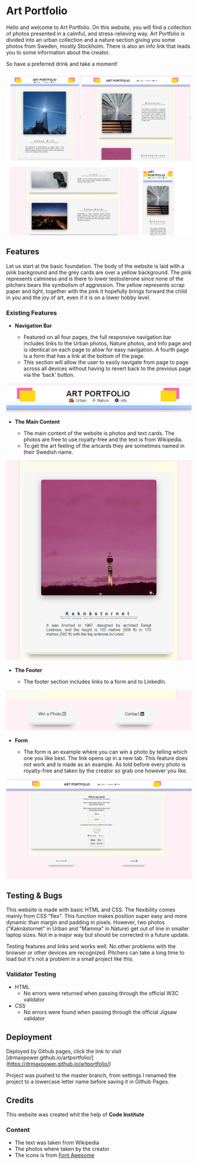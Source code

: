 # Art Portfolio


Hello and welcome to Art Portfolio. On this website, you will find a collection of photos presented in a calmful, and stress-relieving way. 
Art Portfolio is divided into an urban collection and a nature section giving you some photos from Sweden, mostly Stockholm. There is also an info link that leads you to some information about the creator. 

So have a preferred drink and take a moment!  

![Responsice Mockup](/assets/image/md_image/pf1_responsive_design.jpg "Responsive Design")

## Features 

Let us start at the basic foundation. The body of the website is laid with a pink background and the grey cards are over a yellow background. The pink represents calmness and is there to lower testosterone since none of the pitchers bears the symbolism of aggression. The yellow represents scrap paper and light, together with the pink it hopefully brings forward the child in you and the joy of art, even if it is on a lower hobby level.  


### Existing Features

- __Navigation Bar__


  - Featured on all four pages, the full responsive navigation bar includes links to the Urban photos, Nature photos, and Info page and is identical on each page to allow for easy navigation. A fourth page is a form that has a link at the bottom of the page.
  - This section will allow the user to easily navigate from page to page across all devices without having to revert back to the previous page via the ‘back’ button. 

![Nav Bar](/assets/image/md_image/nav_bar.png "Top Menu")

- __The Main Content__

  - The main content of the website is photos and text cards. The photos are free to use royalty-free and the text is from Wikipedia. 
  - To get the art feeling of the artcards they are sometimes named in their Swedish name. 

![Card](/assets/image/md_image/card.png "Card With Pitcher & Text")


- __The Footer__ 

  - The footer section includes links to a form and to LinkedIn.

![Footer](/assets/image/md_image/footer.png "Footer")

- __Form__

  - The form is an example where you can win a photo by telling which one you like best. The link opens up in a new tab. This feature does not work and is made as an example. As told before every photo is royalty-free and taken by the creator so grab one however you like.  
  

![Form](/assets/image/md_image/form.png "Form")

## Testing & Bugs

This website is made with basic HTML and CSS. The flexibility comes mainly from CSS "flex". This function makes position super easy and more dynamic than margin and padding in pixels. However, two photos ("Kaknästornet" in Urban and "Mamma" in Nature) get out of line in smaller laptop sizes. Not in a major way but should be corrected in a future update. 

Testing features and links and works well. No other problems with the browser or other devices are recognized. 
Pitchers can take a long time to load but it's not a problem in a small project like this. 


### Validator Testing 

- HTML
  - No errors were returned when passing through the official W3C validator
- CSS
  - No errors were found when passing through the official Jigsaw validator



## Deployment

Deployed by Github pages, click the link to visit [drmaxpower.github.io/artportfolio/] (https://drmaxpower.github.io/artportfolio/)

Project was pushed to the master branch, from settings I renamed the project to a lowercase letter name before saving it in Github Pages. 



## Credits 

This website was created whit the help of **Code Institute**

### Content 

- The text was taken from Wikipedia
- The photos where taken by the creator
- The icons is from [Font Awesome](https://fontawesome.com/)


